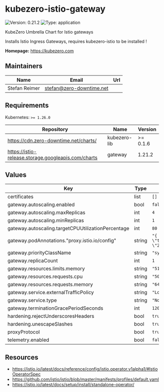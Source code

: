 # kubezero-istio-gateway

![Version: 0.21.2](https://img.shields.io/badge/Version-0.21.2-informational?style=flat-square) ![Type: application](https://img.shields.io/badge/Type-application-informational?style=flat-square)

KubeZero Umbrella Chart for Istio gateways

Installs Istio Ingress Gateways, requires kubezero-istio to be installed !

**Homepage:** <https://kubezero.com>

## Maintainers

| Name | Email | Url |
| ---- | ------ | --- |
| Stefan Reimer | <stefan@zero-downtime.net> |  |

## Requirements

Kubernetes: `>= 1.26.0`

| Repository | Name | Version |
|------------|------|---------|
| https://cdn.zero-downtime.net/charts/ | kubezero-lib | >= 0.1.6 |
| https://istio-release.storage.googleapis.com/charts | gateway | 1.21.2 |

## Values

| Key | Type | Default | Description |
|-----|------|---------|-------------|
| certificates | list | `[]` |  |
| gateway.autoscaling.enabled | bool | `false` |  |
| gateway.autoscaling.maxReplicas | int | `4` |  |
| gateway.autoscaling.minReplicas | int | `1` |  |
| gateway.autoscaling.targetCPUUtilizationPercentage | int | `80` |  |
| gateway.podAnnotations."proxy.istio.io/config" | string | `"{ \"terminationDrainDuration\": \"20s\" }"` |  |
| gateway.priorityClassName | string | `"system-cluster-critical"` |  |
| gateway.replicaCount | int | `1` |  |
| gateway.resources.limits.memory | string | `"512Mi"` |  |
| gateway.resources.requests.cpu | string | `"50m"` |  |
| gateway.resources.requests.memory | string | `"64Mi"` |  |
| gateway.service.externalTrafficPolicy | string | `"Local"` |  |
| gateway.service.type | string | `"NodePort"` |  |
| gateway.terminationGracePeriodSeconds | int | `120` |  |
| hardening.rejectUnderscoresHeaders | bool | `true` |  |
| hardening.unescapeSlashes | bool | `true` |  |
| proxyProtocol | bool | `true` |  |
| telemetry.enabled | bool | `false` |  |

## Resources

- https://istio.io/latest/docs/reference/config/istio.operator.v1alpha1/#IstioOperatorSpec
- https://github.com/istio/istio/blob/master/manifests/profiles/default.yaml
- https://istio.io/latest/docs/setup/install/standalone-operator/
